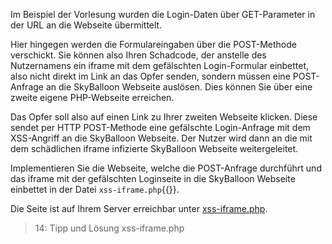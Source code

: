 Im Beispiel der Vorlesung wurden die Login-Daten über GET-Parameter in der URL an die Webseite übermittelt.

Hier hingegen werden die Formulareingaben über die POST-Methode verschickt. Sie können also Ihren Schadcode, der 
anstelle des Nutzernamens ein iframe mit dem gefälschten Login-Formular einbettet, 
also nicht direkt im Link an das Opfer senden, sondern müssen eine POST-Anfrage an die SkyBalloon Webseite auslösen. 
Dies können Sie über eine zweite eigene PHP-Webseite erreichen. 

Das Opfer soll also auf einen Link zu Ihrer zweiten Webseite klicken. 
Diese sendet per HTTP POST-Methode eine gefälschte Login-Anfrage mit dem XSS-Angriff an die SkyBalloon Webseite.
Der Nutzer wird dann an die mit dem schädlichen iframe infizierte SkyBalloon Webseite weitergeleitet.

Implementieren Sie die Webseite, welche die POST-Anfrage durchführt und das iframe mit der gefälschten Loginseite
in die SkyBalloon Webseite einbettet in der Datei `xss-iframe.php`{{}}.

Die Seite ist auf Ihrem Server erreichbar unter [xss-iframe.php]({{TRAFFIC_HOST1_82}}/xss-iframe.php).

>14: Tipp und Lösung xss-iframe.php